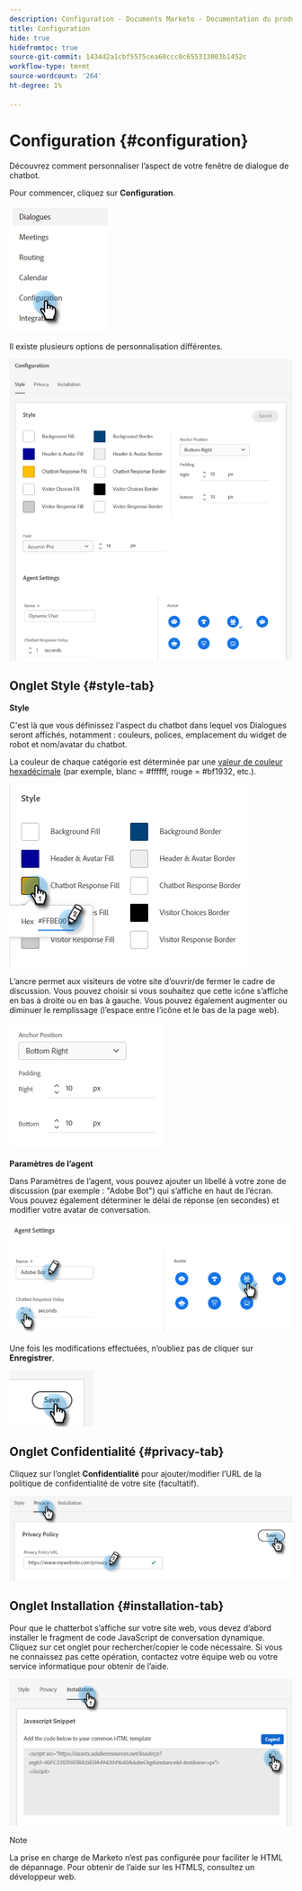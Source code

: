 ```yaml
---
description: Configuration - Documents Marketo - Documentation du produit
title: Configuration
hide: true
hidefromtoc: true
source-git-commit: 1434d2a1cbf5575cea60ccc0c655313003b1452c
workflow-type: tm+mt
source-wordcount: '264'
ht-degree: 1%

---
```


# Configuration {#configuration}

Découvrez comment personnaliser l’aspect de votre fenêtre de dialogue de chatbot.

Pour commencer, cliquez sur **Configuration**.

![](assets/configuration-1.png)

Il existe plusieurs options de personnalisation différentes.

![](assets/configuration-2.png)

## Onglet Style {#style-tab}

**Style**

C&#39;est là que vous définissez l&#39;aspect du chatbot dans lequel vos Dialogues seront affichés, notamment : couleurs, polices, emplacement du widget de robot et nom/avatar du chatbot.

La couleur de chaque catégorie est déterminée par une [valeur de couleur hexadécimale](https://color.adobe.com/create/color-wheel) (par exemple, blanc = #ffffff, rouge = #bf1932, etc.).

![](assets/configuration-3.png)

L’ancre permet aux visiteurs de votre site d’ouvrir/de fermer le cadre de discussion. Vous pouvez choisir si vous souhaitez que cette icône s’affiche en bas à droite ou en bas à gauche. Vous pouvez également augmenter ou diminuer le remplissage (l’espace entre l’icône et le bas de la page web).

![](assets/configuration-4.png)

**Paramètres de l’agent**

Dans Paramètres de l’agent, vous pouvez ajouter un libellé à votre zone de discussion (par exemple : &quot;Adobe Bot&quot;) qui s’affiche en haut de l’écran. Vous pouvez également déterminer le délai de réponse (en secondes) et modifier votre avatar de conversation.

![](assets/configuration-5.png)

Une fois les modifications effectuées, n’oubliez pas de cliquer sur **Enregistrer**.

![](assets/configuration-6.png)

## Onglet Confidentialité {#privacy-tab}

Cliquez sur l’onglet **Confidentialité** pour ajouter/modifier l’URL de la politique de confidentialité de votre site (facultatif).

![](assets/configuration-7.png)

## Onglet Installation {#installation-tab}

Pour que le chatterbot s’affiche sur votre site web, vous devez d’abord installer le fragment de code JavaScript de conversation dynamique. Cliquez sur cet onglet pour rechercher/copier le code nécessaire. Si vous ne connaissez pas cette opération, contactez votre équipe web ou votre service informatique pour obtenir de l’aide.

![](assets/configuration-8.png)

>[!NOTE]
>
>La prise en charge de Marketo n’est pas configurée pour faciliter le HTML de dépannage. Pour obtenir de l’aide sur les HTMLS, consultez un développeur web.
